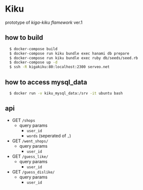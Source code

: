 # Kiku

prototype of *kiga-kiku flamework* ver.1 

## how to build
```sh
  $ docker-compose build
  $ docker-compose run kiku bundle exec hanami db prepare
  $ docker-compose run kiku bundle exec ruby db/seeds/seed.rb
  $ docker-compose up -d
  $ ssh -R kigakiku:80:localhost:2300 serveo.net
```

## how to access mysql_data
```sh
  $ docker run -v kiku_mysql_data:/srv -it ubuntu bash
```

## api
  * GET `/shops`
    * query params
      * `user_id`
      * `words` (seperated of `,`)
  * GET `/went_shops/`
    * query params
      * `user_id`
  * GET `/guess_like/`
    * query params
      * `user_id`
  * GET `/guess_dislike/`
    * query params
        * `user_id`

